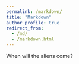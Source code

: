 ```yaml
---
permalink: /markdown/
title: "Markdown"
author_profile: true
redirect_from: 
  - /md/
  - /markdown.html
---
```


When will the aliens come?

